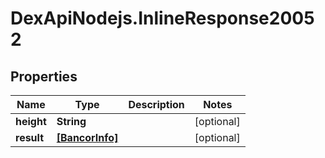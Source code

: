 # DexApiNodejs.InlineResponse20052

## Properties

Name | Type | Description | Notes
------------ | ------------- | ------------- | -------------
**height** | **String** |  | [optional] 
**result** | [**[BancorInfo]**](BancorInfo.md) |  | [optional] 


